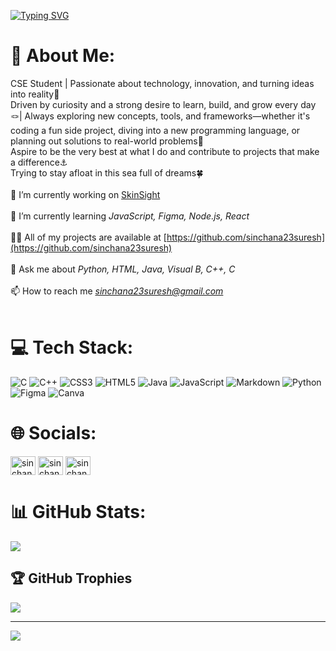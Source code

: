 [![Typing SVG](https://readme-typing-svg.demolab.com?font=Fira+Code&size=30&duration=4998&pause=990&color=CFCE2C&vCenter=true&width=435&lines=Hey+there!+I+am+Sinchana+Suresh)](https://git.io/typing-svg)

# 💫 About Me:
CSE Student | Passionate about technology, innovation, and turning ideas into reality🎯<br>Driven by curiosity and a strong desire to learn, build, and grow every day🪢| Always exploring new concepts, tools, and frameworks—whether it's coding a fun side project, diving into a new programming language, or planning out solutions to real-world problems📍<br>Aspire to be the very best at what I do and contribute to projects that make a difference⚓<br>Trying to stay afloat in this sea full of dreams🍀<br><br>🔭 I’m currently working on [SkinSight](https://github.com/RAGHUTTAMA-DEV/SkinSight#skinsight)<br><br>🌱 I’m currently learning <i>JavaScript, Figma, Node.js, React</i><br><br>👨‍💻 All of my projects are available at [https://github.com/sinchana23suresh](https://github.com/sinchana23suresh)<br><br>💬 Ask me about <i>Python, HTML, Java, Visual B, C++, C</i><br><br>📫 How to reach me *sinchana23suresh@gmail.com*<br><br>


# 💻 Tech Stack:
![C](https://img.shields.io/badge/c-%2300599C.svg?style=for-the-badge&logo=c&logoColor=white) ![C++](https://img.shields.io/badge/c++-%2300599C.svg?style=for-the-badge&logo=c%2B%2B&logoColor=white) ![CSS3](https://img.shields.io/badge/css3-%231572B6.svg?style=for-the-badge&logo=css3&logoColor=white) ![HTML5](https://img.shields.io/badge/html5-%23E34F26.svg?style=for-the-badge&logo=html5&logoColor=white) ![Java](https://img.shields.io/badge/java-%23ED8B00.svg?style=for-the-badge&logo=openjdk&logoColor=white) ![JavaScript](https://img.shields.io/badge/javascript-%23323330.svg?style=for-the-badge&logo=javascript&logoColor=%23F7DF1E) ![Markdown](https://img.shields.io/badge/markdown-%23000000.svg?style=for-the-badge&logo=markdown&logoColor=white) ![Python](https://img.shields.io/badge/python-3670A0?style=for-the-badge&logo=python&logoColor=ffdd54) ![Figma](https://img.shields.io/badge/figma-%23F24E1E.svg?style=for-the-badge&logo=figma&logoColor=white) ![Canva](https://img.shields.io/badge/Canva-%2300C4CC.svg?style=for-the-badge&logo=Canva&logoColor=white)<br>

# 🌐 Socials:
<p align="left">
<a href="https://linkedin.com/in/sinchana suresh" target="blank"><img align="center" src="https://raw.githubusercontent.com/rahuldkjain/github-profile-readme-generator/master/src/images/icons/Social/linked-in-alt.svg" alt="sinchana suresh" height="30" width="40" /></a>
<a href="https://instagram.com/sinchana_.suresh" target="blank"><img align="center" src="https://raw.githubusercontent.com/rahuldkjain/github-profile-readme-generator/master/src/images/icons/Social/instagram.svg" alt="sinchana_.suresh" height="30" width="40" /></a>
<a href="https://www.leetcode.com/sinchanasuresh" target="blank"><img align="center" src="https://raw.githubusercontent.com/rahuldkjain/github-profile-readme-generator/master/src/images/icons/Social/leet-code.svg" alt="sinchanasuresh" height="30" width="40" /></a>
</p>

# 📊 GitHub Stats:
![](https://github-readme-stats.vercel.app/api?username=sinchana23suresh&theme=rose_pine&hide_border=false&include_all_commits=false&count_private=false)<br/>

## 🏆 GitHub Trophies
![](https://github-profile-trophy.vercel.app/?username=sinchana23suresh&theme=tokyonight&no-frame=true&no-bg=false&margin-w=4)

---
[![](https://visitcount.itsvg.in/api?id=sinchana23suresh&icon=8&color=2)](https://visitcount.itsvg.in)

<!-- Proudly created with GPRM ( https://gprm.itsvg.in ) -->
